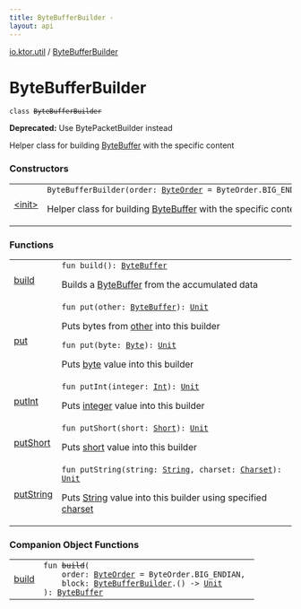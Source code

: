 ```yaml
---
title: ByteBufferBuilder - 
layout: api
---
```


<div class='api-docs-breadcrumbs'><a href="../index.html">io.ktor.util</a> / <a href="./index.html">ByteBufferBuilder</a></div>

# ByteBufferBuilder

<div class="signature"><code><span class="keyword">class </span><s><span class="identifier">ByteBufferBuilder</span></s></code></div>

**Deprecated:** Use BytePacketBuilder instead

Helper class for building <a href="http://docs.oracle.com/javase/6/docs/api/java/nio/ByteBuffer.html">ByteBuffer</a> with the specific content

### Constructors

<table class="api-docs-table">
<tbody>
<tr>
<td markdown="1">

<a href="-init-.html">&lt;init&gt;</a>


</td>
<td markdown="1">
<div class="signature"><code><span class="identifier">ByteBufferBuilder</span><span class="symbol">(</span><span class="parameterName" id="io.ktor.util.ByteBufferBuilder$<init>(java.nio.ByteOrder)/order">order</span><span class="symbol">:</span>&nbsp;<a href="http://docs.oracle.com/javase/6/docs/api/java/nio/ByteOrder.html"><span class="identifier">ByteOrder</span></a>&nbsp;<span class="symbol">=</span>&nbsp;ByteOrder.BIG_ENDIAN<span class="symbol">)</span></code></div>

Helper class for building <a href="http://docs.oracle.com/javase/6/docs/api/java/nio/ByteBuffer.html">ByteBuffer</a> with the specific content


</td>
</tr>
</tbody>
</table>

### Functions

<table class="api-docs-table">
<tbody>
<tr>
<td markdown="1">

<a href="build.html">build</a>


</td>
<td markdown="1">
<div class="signature"><code><span class="keyword">fun </span><span class="identifier">build</span><span class="symbol">(</span><span class="symbol">)</span><span class="symbol">: </span><a href="http://docs.oracle.com/javase/6/docs/api/java/nio/ByteBuffer.html"><span class="identifier">ByteBuffer</span></a></code></div>

Builds a <a href="http://docs.oracle.com/javase/6/docs/api/java/nio/ByteBuffer.html">ByteBuffer</a> from the accumulated data


</td>
</tr>
<tr>
<td markdown="1">

<a href="put.html">put</a>


</td>
<td markdown="1">
<div class="signature"><code><span class="keyword">fun </span><span class="identifier">put</span><span class="symbol">(</span><span class="parameterName" id="io.ktor.util.ByteBufferBuilder$put(java.nio.ByteBuffer)/other">other</span><span class="symbol">:</span>&nbsp;<a href="http://docs.oracle.com/javase/6/docs/api/java/nio/ByteBuffer.html"><span class="identifier">ByteBuffer</span></a><span class="symbol">)</span><span class="symbol">: </span><a href="https://kotlinlang.org/api/latest/jvm/stdlib/kotlin/-unit/index.html"><span class="identifier">Unit</span></a></code></div>

Puts bytes from <a href="http://docs.oracle.com/javase/6/docs/api/java/nio/ByteBuffer.html">other</a> into this builder

<div class="signature"><code><span class="keyword">fun </span><span class="identifier">put</span><span class="symbol">(</span><span class="parameterName" id="io.ktor.util.ByteBufferBuilder$put(kotlin.Byte)/byte">byte</span><span class="symbol">:</span>&nbsp;<a href="https://kotlinlang.org/api/latest/jvm/stdlib/kotlin/-byte/index.html"><span class="identifier">Byte</span></a><span class="symbol">)</span><span class="symbol">: </span><a href="https://kotlinlang.org/api/latest/jvm/stdlib/kotlin/-unit/index.html"><span class="identifier">Unit</span></a></code></div>

Puts <a href="put.html#io.ktor.util.ByteBufferBuilder$put(kotlin.Byte)/byte">byte</a> value into this builder


</td>
</tr>
<tr>
<td markdown="1">

<a href="put-int.html">putInt</a>


</td>
<td markdown="1">
<div class="signature"><code><span class="keyword">fun </span><span class="identifier">putInt</span><span class="symbol">(</span><span class="parameterName" id="io.ktor.util.ByteBufferBuilder$putInt(kotlin.Int)/integer">integer</span><span class="symbol">:</span>&nbsp;<a href="https://kotlinlang.org/api/latest/jvm/stdlib/kotlin/-int/index.html"><span class="identifier">Int</span></a><span class="symbol">)</span><span class="symbol">: </span><a href="https://kotlinlang.org/api/latest/jvm/stdlib/kotlin/-unit/index.html"><span class="identifier">Unit</span></a></code></div>

Puts <a href="put-int.html#io.ktor.util.ByteBufferBuilder$putInt(kotlin.Int)/integer">integer</a> value into this builder


</td>
</tr>
<tr>
<td markdown="1">

<a href="put-short.html">putShort</a>


</td>
<td markdown="1">
<div class="signature"><code><span class="keyword">fun </span><span class="identifier">putShort</span><span class="symbol">(</span><span class="parameterName" id="io.ktor.util.ByteBufferBuilder$putShort(kotlin.Short)/short">short</span><span class="symbol">:</span>&nbsp;<a href="https://kotlinlang.org/api/latest/jvm/stdlib/kotlin/-short/index.html"><span class="identifier">Short</span></a><span class="symbol">)</span><span class="symbol">: </span><a href="https://kotlinlang.org/api/latest/jvm/stdlib/kotlin/-unit/index.html"><span class="identifier">Unit</span></a></code></div>

Puts <a href="put-short.html#io.ktor.util.ByteBufferBuilder$putShort(kotlin.Short)/short">short</a> value into this builder


</td>
</tr>
<tr>
<td markdown="1">

<a href="put-string.html">putString</a>


</td>
<td markdown="1">
<div class="signature"><code><span class="keyword">fun </span><span class="identifier">putString</span><span class="symbol">(</span><span class="parameterName" id="io.ktor.util.ByteBufferBuilder$putString(kotlin.String, java.nio.charset.Charset)/string">string</span><span class="symbol">:</span>&nbsp;<a href="https://kotlinlang.org/api/latest/jvm/stdlib/kotlin/-string/index.html"><span class="identifier">String</span></a><span class="symbol">, </span><span class="parameterName" id="io.ktor.util.ByteBufferBuilder$putString(kotlin.String, java.nio.charset.Charset)/charset">charset</span><span class="symbol">:</span>&nbsp;<a href="http://docs.oracle.com/javase/6/docs/api/java/nio/charset/Charset.html"><span class="identifier">Charset</span></a><span class="symbol">)</span><span class="symbol">: </span><a href="https://kotlinlang.org/api/latest/jvm/stdlib/kotlin/-unit/index.html"><span class="identifier">Unit</span></a></code></div>

Puts <a href="https://kotlinlang.org/api/latest/jvm/stdlib/kotlin/-string/index.html">String</a> value into this builder using specified <a href="put-string.html#io.ktor.util.ByteBufferBuilder$putString(kotlin.String, java.nio.charset.Charset)/charset">charset</a>


</td>
</tr>
</tbody>
</table>

### Companion Object Functions

<table class="api-docs-table">
<tbody>
<tr>
<td markdown="1">

<a href="build.html">build</a>


</td>
<td markdown="1">
<div class="signature"><code><span class="keyword">fun </span><s><span class="identifier">build</span></s><span class="symbol">(</span><br/>&nbsp;&nbsp;&nbsp;&nbsp;<span class="parameterName" id="io.ktor.util.ByteBufferBuilder.Companion$build(java.nio.ByteOrder, kotlin.Function1((io.ktor.util.ByteBufferBuilder, kotlin.Unit)))/order">order</span><span class="symbol">:</span>&nbsp;<a href="http://docs.oracle.com/javase/6/docs/api/java/nio/ByteOrder.html"><span class="identifier">ByteOrder</span></a>&nbsp;<span class="symbol">=</span>&nbsp;ByteOrder.BIG_ENDIAN<span class="symbol">, </span><br/>&nbsp;&nbsp;&nbsp;&nbsp;<span class="parameterName" id="io.ktor.util.ByteBufferBuilder.Companion$build(java.nio.ByteOrder, kotlin.Function1((io.ktor.util.ByteBufferBuilder, kotlin.Unit)))/block">block</span><span class="symbol">:</span>&nbsp;<a href="./index.md"><span class="identifier">ByteBufferBuilder</span></a><span class="symbol">.</span><span class="symbol">(</span><span class="symbol">)</span>&nbsp;<span class="symbol">-&gt;</span>&nbsp;<a href="https://kotlinlang.org/api/latest/jvm/stdlib/kotlin/-unit/index.html"><span class="identifier">Unit</span></a><br/><span class="symbol">)</span><span class="symbol">: </span><a href="http://docs.oracle.com/javase/6/docs/api/java/nio/ByteBuffer.html"><span class="identifier">ByteBuffer</span></a></code></div>

</td>
</tr>
</tbody>
</table>
